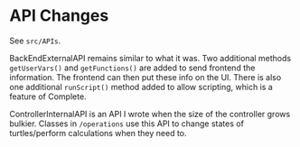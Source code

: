 # API Changes

See ```src/APIs```. 

BackEndExternalAPI remains similar to what it was. Two additional methods ```getUserVars()``` and ```getFunctions()``` are added to send frontend the information. The frontend can then put these info on the UI. There is also one additional ```runScript()``` method added to allow scripting, which is a feature of Complete. 

ControllerInternalAPI is an API I wrote when the size of the controller grows bulkier. Classes in ```/operations``` use this API to change states of turtles/perform calculations when they need to.  